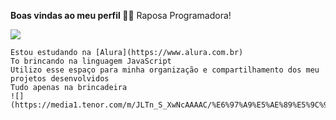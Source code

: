 **Boas vindas ao meu perfil 💙💙**
Raposa Programadora!

![](https://media1.tenor.com/m/uQJyw8sJs5kAAAAd/emoji-emoji-hello.gif)

    Estou estudando na [Alura](https://www.alura.com.br)
    To brincando na linguagem JavaScript
    Utilizo esse espaço para minha organização e compartilhamento dos meu projetos desenvolvidos 
    Tudo apenas na brincadeira
    ![](https://media1.tenor.com/m/JLTn_S_XwNcAAAAC/%E6%97%A9%E5%AE%89%E5%9C%962023%E9%A2%A8%E6%99%AF.gif)
